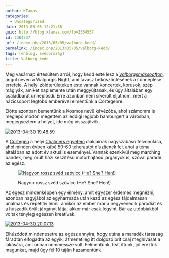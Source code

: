 ```yaml
---
author: KTamas
categories:
  - Uncategorized
date: 2013-05-05 12:21:58
guid: http://blog.ktamas.com/?p=2364537
id: 2364537
url: /index.php/2013/05/05/valborg-kedd/
permalink: /index.php/2013/05/05/valborg-kedd/
tags: [énblog, svédország]
title: Valborg kedd
---
```


Még vasárnap értesültem arról, hogy kedd este lesz a _[Valborgsmässoafton](http://en.wikipedia.org/wiki/Walpurgis_Night#Sweden)_, angol nevén a Walpurgis Night, ami tavasz beköszöntésének az ünneplése errefele. A helyi zöldterületeken este vannak koncertek, kórusok, szép máglyák, amiket naplemente után meggyújtanak, és úgy általában egy családbarát ünneplősdi. Erre azonban nem sikerült eljutnom, mert a házicsoport legtöbb emberével elmentünk a Cortegenre.

Előtte azonban bementünk a Kosmos nevű kávézóba, ahol számomra is meglepő módon megettem az eddigi legjobb hamburgert a városban, megjegyeztem a helyet, ide még visszajövök.

[<img src="/wp-content/uploads/2013/05/2013-04-30-19.48.59-1024x768.jpg" alt="2013-04-30 19.48.59" width="625" height="468" class="aligncenter size-large wp-image-2364540" srcset="/wp-content/uploads/2013/05/2013-04-30-19.48.59-1024x768.jpg 1024w, /wp-content/uploads/2013/05/2013-04-30-19.48.59-300x225.jpg 300w, /wp-content/uploads/2013/05/2013-04-30-19.48.59-624x467.jpg 624w" sizes="(max-width: 625px) 100vw, 625px" />](/wp-content/uploads/2013/05/2013-04-30-19.48.59.jpg)

A [Cortegen](http://en.wikipedia.org/wiki/The_Cort%C3%A8ge) a helyi [Chalmers egyetem](http://en.wikipedia.org/wiki/Chalmers_University_of_Technology) diákjainak nagyszabású felvonulása, ahol minden évben kábé 50-60 teherautót díszítenek fel, ahol a téma általában az adott év aktuális eseményei. Vannak ezenkívül még marching bandek, meg őrült házi készítésű motorhajtású járgányok is, szóval parádé az egész.<figure id="attachment_2364539" style="width: 625px" class="wp-caption aligncenter">

[<img src="/wp-content/uploads/2013/05/2013-04-30-19.47.08-1024x768.jpg" alt="Nagyon rossz svéd szóvicc (He? She? Hen!)" width="625" height="468" class="size-large wp-image-2364539" srcset="/wp-content/uploads/2013/05/2013-04-30-19.47.08-1024x768.jpg 1024w, /wp-content/uploads/2013/05/2013-04-30-19.47.08-300x225.jpg 300w, /wp-content/uploads/2013/05/2013-04-30-19.47.08-624x467.jpg 624w" sizes="(max-width: 625px) 100vw, 625px" />](/wp-content/uploads/2013/05/2013-04-30-19.47.08.jpg)<figcaption class="wp-caption-text">Nagyon rossz svéd szóvicc (He? She? Hen!)</figcaption></figure> 

Az egész mindenképpen egy élmény, amit egyszer érdemes megnézni, azonban nagyjából az egyharmada után kezd az egész fájdalmasan unalmas és repetitív lenni, amikor az ember már a negyvenedik paródiát és a huszadik őrült járgányt látja, akkor már csak legyint. Bár az utóbbiakból voltak tényleg egészen kreatívak.

[<img src="/wp-content/uploads/2013/05/2013-04-30-20.07.13-1024x768.jpg" alt="2013-04-30 20.07.13" width="625" height="468" class="aligncenter size-large wp-image-2364541" srcset="/wp-content/uploads/2013/05/2013-04-30-20.07.13-1024x768.jpg 1024w, /wp-content/uploads/2013/05/2013-04-30-20.07.13-300x225.jpg 300w, /wp-content/uploads/2013/05/2013-04-30-20.07.13-624x467.jpg 624w" sizes="(max-width: 625px) 100vw, 625px" />](/wp-content/uploads/2013/05/2013-04-30-20.07.13.jpg)

Elhúzódott mindenesetre az egész annyira, hogy utána a maradék társaság fáradtan elfogadta az egyik, átmenetileg itt dolgozó brit csaj meghívását a lakására, ami onnan nemmessze volt. Felmentünk, teát ittunk, jól éreztük magunkat, majd úgy fél 10 táján hazamentünk.
